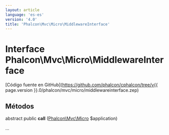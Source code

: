 ```yaml
---
layout: article
language: 'es-es'
version: '4.0'
title: 'Phalcon\Mvc\Micro\MiddlewareInterface'
---
```

# Interface **Phalcon\Mvc\Micro\MiddlewareInterface**

[Código fuente en GitHub](https://github.com/phalcon/cphalcon/tree/v{{ page.version }}.0/phalcon/mvc/micro/middlewareinterface.zep)

## Métodos

abstract public **call** ([Phalcon\Mvc\Micro](Phalcon_Mvc_Micro) $application)

...